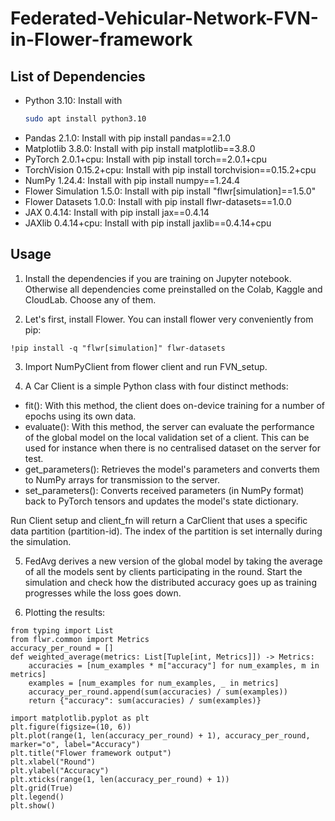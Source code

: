 # Federated-Vehicular-Network-FVN-in-Flower-framework

## List of Dependencies

* Python 3.10: Install with
   ```bash
   sudo apt install python3.10
* Pandas 2.1.0: Install with pip install pandas==2.1.0
* Matplotlib 3.8.0: Install with pip install matplotlib==3.8.0
* PyTorch 2.0.1+cpu: Install with pip install torch==2.0.1+cpu
* TorchVision 0.15.2+cpu: Install with pip install torchvision==0.15.2+cpu
* NumPy 1.24.4: Install with pip install numpy==1.24.4
* Flower Simulation 1.5.0: Install with pip install "flwr[simulation]==1.5.0"
* Flower Datasets 1.0.0: Install with pip install flwr-datasets==1.0.0
* JAX 0.4.14: Install with pip install jax==0.4.14
* JAXlib 0.4.14+cpu: Install with pip install jaxlib==0.4.14+cpu

## Usage
1. Install the dependencies if you are training on Jupyter notebook. Otherwise all dependencies come preinstalled on the Colab, Kaggle and CloudLab. Choose any of them.

2. Let's first, install Flower. You can install flower very conveniently from pip:
```
!pip install -q "flwr[simulation]" flwr-datasets
```
3. Import NumPyClient from flower client and run FVN_setup.

4. A Car Client is a simple Python class with four distinct methods:

* fit(): With this method, the client does on-device training for a number of epochs using its own data. 
* evaluate(): With this method, the server can evaluate the performance of the global model on the local validation set of a client. This can be used for instance when there is no centralised dataset on the server for test.
* get_parameters(): Retrieves the model's parameters and converts them to NumPy arrays for transmission to the server.
* set_parameters(): Converts received parameters (in NumPy format) back to PyTorch tensors and updates the model's state dictionary.

Run Client setup and client_fn will return a CarClient that uses a specific data partition (partition-id). The index of the partition is set internally during the simulation.

5. FedAvg derives a new version of the global model by taking the average of all the models sent by clients participating in the round. Start the simulation and check how the distributed accuracy goes up as training progresses while the loss goes down.

6. Plotting the results:
```
from typing import List
from flwr.common import Metrics
accuracy_per_round = []
def weighted_average(metrics: List[Tuple[int, Metrics]]) -> Metrics:
    accuracies = [num_examples * m["accuracy"] for num_examples, m in metrics]
    examples = [num_examples for num_examples, _ in metrics]
    accuracy_per_round.append(sum(accuracies) / sum(examples))
    return {"accuracy": sum(accuracies) / sum(examples)}

import matplotlib.pyplot as plt
plt.figure(figsize=(10, 6))
plt.plot(range(1, len(accuracy_per_round) + 1), accuracy_per_round, marker="o", label="Accuracy")
plt.title("Flower framework output")
plt.xlabel("Round")
plt.ylabel("Accuracy")
plt.xticks(range(1, len(accuracy_per_round) + 1))
plt.grid(True)
plt.legend()
plt.show()
```
